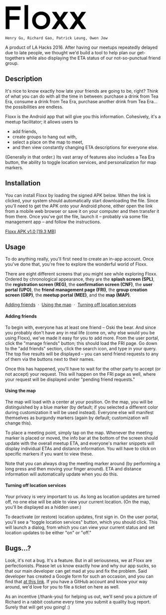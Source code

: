 ![Floxx logo](https://raw.githubusercontent.com/ohjay/Floxx/master/logo.png)

`Henry Gu, Richard Gao, Patrick Leung, Owen Jow`

A product of LA Hacks 2016. After having our meetups repeatedly delayed due to late people, we thought we'd build a tool to help plan our get-togethers while also displaying the ETA status of our not-so-punctual friend group.

## Description
It's nice to know exactly how late your friends are going to be, right? Think of what you can do with all the time in between: purchase a drink from Tea Era, consume a drink from Tea Era, purchase another drink from Tea Era... the possibilities are endless.

Floxx is the Android app that will give you this information. Cohesively, it's a meetup facilitator; it allows users to

- add friends,
- create groups to hang out with,
- select a place on the map to meet,
- and then view constantly changing ETA descriptions for everyone else.

(Generally in that order.) Its vast array of features also includes a Tea Era button, the ability to toggle location services, and personalization for map markers.

## Installation
You can install Floxx by loading the signed APK below. When the link is clicked, your system should automatically start downloading the file. Since you'll need to get the APK onto your Android phone, either open the link from a mobile web browser or save it on your computer and then transfer it from there. Once you've got the file, launch it – probably via some file management app – and follow the instructions.

[Floxx APK v1.0 [19.3 MB]](app/app-release.apk?raw=true)

## Usage
To do anything really, you'll first need to create an in-app account. Once you've done that, you're free to explore the wonderful world of Floxx.

There are eight different screens that you might see while exploring Floxx. Ordered by chronological appearance, they are the **splash screen (SPL)**, the **registration screen (REG)**, the **confirmation screen (CNF)**, the **user portal (UPO)**, the **friend management page (FRI)**, the **group creation screen (GRP)**, the **meetup portal (MEE)**, and the **map (MAP)**.

[Adding friends](#adding-friends) &nbsp;&middot;&nbsp; [Using the map](#using-the-map) &nbsp;&middot;&nbsp; [Turning off location services](#turning-off-location-services)

#### Adding friends
To begin with, everyone has at least one friend – Oski the bear. And since you probably don't have any in real life (come on, why else would you be using Floxx), we've made it easy for you to add more. From the user portal, click the "manage friends" button; this should load the FRI page. Go down to the "add friends" section, click the search icon, and type in your query. The top five results will be displayed – you can send friend requests to any of them via the buttons next to their names.

Once this has happened, you'll have to wait for the other party to accept (or not accept) your request. This will happen on the FRI page as well, where your request will be displayed under "pending friend requests."

#### Using the map
The map will load with a center at your position. On the map, you will be distinguished by a blue marker (by default; if you selected a different color during customization it will be used instead). Everyone else will manifest themselves as burgundy markers (again by default; customization will change this).

To place a meeting point, simply tap on the map. Whenever the meeting marker is placed or moved, the info bar at the bottom of the screen should update with the overall meetup ETA, and everyone's marker snippets will display individual ETAs and distance information. You will have to click on specific markers if you want to view these.

Note that you can always drag the meeting marker around (by performing a long press and then moving your finger around). ETA and distance information will automatically update when you do this.

#### Turning off location services
Your privacy is very important to us. As long as location updates are turned off, no one else will be able to view your current location. (On the map, you'll be displayed as a hidden user.)

To deactivate (or restore) location updates, first sign in. On the user portal, you'll see a "toggle location services" button, which you should click. This will launch a dialog, from which you can view your current status and set location updates to be either "on" or "off."

## Bugs...?
Look, it's not a bug. It's a feature. But in all seriousness, we at Floxx are perfectionists. Please let us know exactly how and why our app sucks, so that our main developer can get mad at you and fix the problem. Said developer has created a Google form for such an occasion, and you can find that [at this link](http://goo.gl/forms/OyjZhH97Cf3dy8gx2). If you have a GitHub account and know your way around, we'd love for you to file a ticket on here as well.

As an incentive (/thank-you) for helping us out, we'll send you a picture of Richard in a rabbit costume every time you submit a quality bug report. Surely that will get you going! :)
